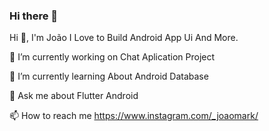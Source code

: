 ### Hi there 👋

<!--
**joaomark/joaomark** is a ✨ _special_ ✨ repository because its `README.md` (this file) appears on your GitHub profile.

Here are some ideas to get you started:

- 🔭 I’m currently working on ...
- 🌱 I’m currently learning ...
- 👯 I’m looking to collaborate on ...
- 🤔 I’m looking for help with ...
- 💬 Ask me about ...
- 📫 How to reach me: ...
- 😄 Pronouns: ...
- ⚡ Fun fact: ...
-->

Hi 👋, I'm João
I Love to Build Android App Ui And More.

🔭 I’m currently working on Chat Aplication Project

🌱 I’m currently learning About Android Database

💬 Ask me about Flutter Android 

📫 How to reach me https://www.instagram.com/_joaomark/
